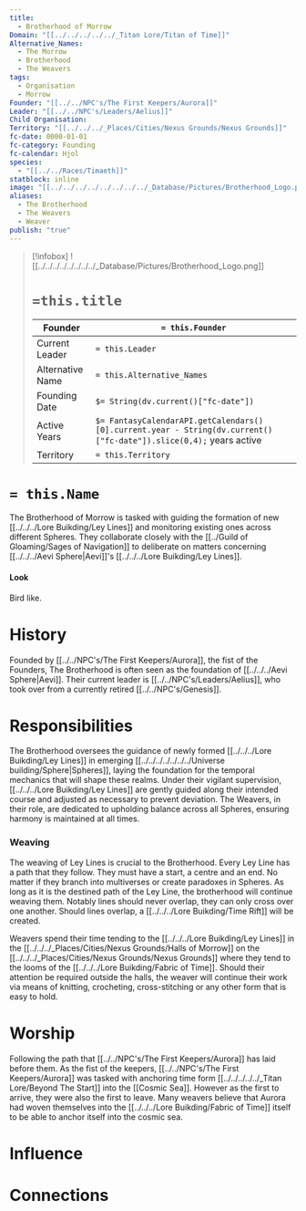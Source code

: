 ```yaml
---
title:
  - Brotherhood of Morrow
Domain: "[[../../../../../_Titan Lore/Titan of Time]]"
Alternative_Names:
  - The Morrow
  - Brotherhood
  - The Weavers
tags:
  - Organisation
  - Morrow
Founder: "[[../../NPC's/The First Keepers/Aurora]]"
Leader: "[[../../NPC's/Leaders/Aelius]]"
Child Organisation: 
Territory: "[[../../../_Places/Cities/Nexus Grounds/Nexus Grounds]]"
fc-date: 0000-01-01
fc-category: Founding
fc-calendar: Hjol
species:
  - "[[../../Races/Timaeth]]"
statblock: inline
image: "[[../../../../../../../../_Database/Pictures/Brotherhood_Logo.png]]"
aliases:
  - The Brotherhood
  - The Weavers
  - Weaver
publish: "true"
---
```

> [!infobox]
> ![[../../../../../../../../_Database/Pictures/Brotherhood_Logo.png]]
> # `=this.title`
> | Founder | `= this.Founder` |
> | ---- | ---- |
> | Current Leader | `= this.Leader` |
> | Alternative Name | `= this.Alternative_Names` |
> | Founding Date | `$= String(dv.current()["fc-date"])`  |
> | Active Years | `$= FantasyCalendarAPI.getCalendars()[0].current.year - String(dv.current()["fc-date"]).slice(0,4);` years active |
> | Territory | `= this.Territory` |
# `= this.Name`

The Brotherhood of Morrow is tasked with guiding the formation of new [[../../../Lore Buikding/Ley Lines]] and monitoring existing ones across different Spheres. They collaborate closely with the [[../Guild of Gloaming/Sages of Navigation]] to deliberate on matters concerning [[../../../Aevi Sphere|Aevi]]'s [[../../../Lore Buikding/Ley Lines]].

#### **Look**

Bird like. 
# History

Founded by [[../../NPC's/The First Keepers/Aurora]], the fist of the Founders, The Brotherhood is often seen as the foundation of [[../../../Aevi Sphere|Aevi]].  Their current leader is [[../../NPC's/Leaders/Aelius]], who took over from a currently retired [[../../NPC's/Genesis]].
# Responsibilities

The Brotherhood oversees the guidance of newly formed [[../../../Lore Buikding/Ley Lines]] in emerging [[../../../../../../../Universe building/Sphere|Spheres]], laying the foundation for the temporal mechanics that will shape these realms. Under their vigilant supervision, [[../../../Lore Buikding/Ley Lines]] are gently guided along their intended course and adjusted as necessary to prevent deviation. The Weavers, in their role, are dedicated to upholding balance across all Spheres, ensuring harmony is maintained at all times.

### Weaving 

The weaving of Ley Lines is crucial to the Brotherhood. Every Ley Line has a path that they follow. They must have a start, a centre and an end. No matter if they branch into multiverses or create paradoxes in Spheres. As long as it is the destined path of the Ley Line, the brotherhood will continue weaving them. 
Notably lines should never overlap, they can only cross over one another. Should lines overlap, a [[../../../Lore Buikding/Time Rift]] will be created.

Weavers spend their time tending to the [[../../../Lore Buikding/Ley Lines]] in the [[../../../_Places/Cities/Nexus Grounds/Halls of Morrow]] on the [[../../../_Places/Cities/Nexus Grounds/Nexus Grounds]] where they tend to the looms of the [[../../../Lore Buikding/Fabric of Time]]. Should their attention be required outside the halls, the weaver will continue their work via means of knitting, crocheting, cross-stitching or any other form that is easy to hold.
# Worship

Following the path that [[../../NPC's/The First Keepers/Aurora]] has laid before them. As the fist of the keepers, [[../../NPC's/The First Keepers/Aurora]] was tasked with anchoring time form [[../../../../../_Titan Lore/Beyond The Start]] into the [[Cosmic Sea]]. However as the first to arrive, they were also the first to leave.
Many weavers believe that Aurora had woven themselves into the [[../../../Lore Buikding/Fabric of Time]] itself to be able to anchor itself into the cosmic sea.
# Influence

# Connections

